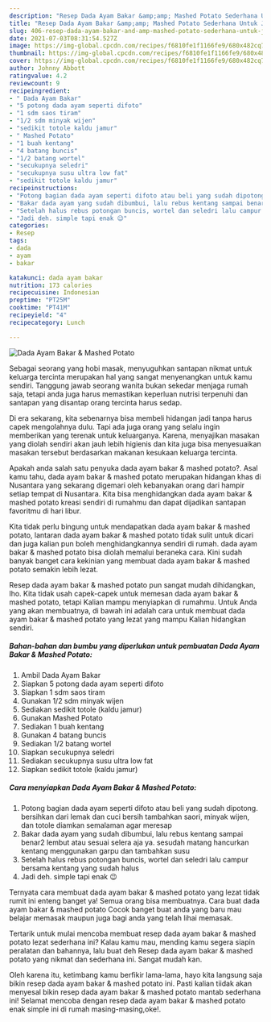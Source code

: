 ```yaml
---
description: "Resep Dada Ayam Bakar &amp;amp; Mashed Potato Sederhana Untuk Jualan"
title: "Resep Dada Ayam Bakar &amp;amp; Mashed Potato Sederhana Untuk Jualan"
slug: 406-resep-dada-ayam-bakar-and-amp-mashed-potato-sederhana-untuk-jualan
date: 2021-07-03T08:31:54.527Z
image: https://img-global.cpcdn.com/recipes/f6810fe1f1166fe9/680x482cq70/dada-ayam-bakar-mashed-potato-foto-resep-utama.jpg
thumbnail: https://img-global.cpcdn.com/recipes/f6810fe1f1166fe9/680x482cq70/dada-ayam-bakar-mashed-potato-foto-resep-utama.jpg
cover: https://img-global.cpcdn.com/recipes/f6810fe1f1166fe9/680x482cq70/dada-ayam-bakar-mashed-potato-foto-resep-utama.jpg
author: Johnny Abbott
ratingvalue: 4.2
reviewcount: 9
recipeingredient:
- " Dada Ayam Bakar"
- "5 potong dada ayam seperti difoto"
- "1 sdm saos tiram"
- "1/2 sdm minyak wijen"
- "sedikit totole kaldu jamur"
- " Mashed Potato"
- "1 buah kentang"
- "4 batang buncis"
- "1/2 batang wortel"
- "secukupnya seledri"
- "secukupnya susu ultra low fat"
- "sedikit totole kaldu jamur"
recipeinstructions:
- "Potong bagian dada ayam seperti difoto atau beli yang sudah dipotong. bersihkan dari lemak dan cuci bersih tambahkan saori, minyak wijen, dan totole diamkan semalaman agar meresap"
- "Bakar dada ayam yang sudah dibumbui, lalu rebus kentang sampai benar2 lembut atau sesuai selera aja ya. sesudah matang hancurkan kentang menggunakan garpu dan tambahkan susu"
- "Setelah halus rebus potongan buncis, wortel dan seledri lalu campur bersama kentang yang sudah halus"
- "Jadi deh. simple tapi enak 😉"
categories:
- Resep
tags:
- dada
- ayam
- bakar

katakunci: dada ayam bakar 
nutrition: 173 calories
recipecuisine: Indonesian
preptime: "PT25M"
cooktime: "PT41M"
recipeyield: "4"
recipecategory: Lunch

---
```



![Dada Ayam Bakar &amp; Mashed Potato](https://img-global.cpcdn.com/recipes/f6810fe1f1166fe9/680x482cq70/dada-ayam-bakar-mashed-potato-foto-resep-utama.jpg)

Sebagai seorang yang hobi masak, menyuguhkan santapan nikmat untuk keluarga tercinta merupakan hal yang sangat menyenangkan untuk kamu sendiri. Tanggung jawab seorang  wanita bukan sekedar menjaga rumah saja, tetapi anda juga harus memastikan keperluan nutrisi terpenuhi dan santapan yang disantap orang tercinta harus sedap.

Di era  sekarang, kita sebenarnya bisa membeli hidangan jadi tanpa harus capek mengolahnya dulu. Tapi ada juga orang yang selalu ingin memberikan yang terenak untuk keluarganya. Karena, menyajikan masakan yang diolah sendiri akan jauh lebih higienis dan kita juga bisa menyesuaikan masakan tersebut berdasarkan makanan kesukaan keluarga tercinta. 



Apakah anda salah satu penyuka dada ayam bakar &amp; mashed potato?. Asal kamu tahu, dada ayam bakar &amp; mashed potato merupakan hidangan khas di Nusantara yang sekarang digemari oleh kebanyakan orang dari hampir setiap tempat di Nusantara. Kita bisa menghidangkan dada ayam bakar &amp; mashed potato kreasi sendiri di rumahmu dan dapat dijadikan santapan favoritmu di hari libur.

Kita tidak perlu bingung untuk mendapatkan dada ayam bakar &amp; mashed potato, lantaran dada ayam bakar &amp; mashed potato tidak sulit untuk dicari dan juga kalian pun boleh menghidangkannya sendiri di rumah. dada ayam bakar &amp; mashed potato bisa diolah memalui beraneka cara. Kini sudah banyak banget cara kekinian yang membuat dada ayam bakar &amp; mashed potato semakin lebih lezat.

Resep dada ayam bakar &amp; mashed potato pun sangat mudah dihidangkan, lho. Kita tidak usah capek-capek untuk memesan dada ayam bakar &amp; mashed potato, tetapi Kalian mampu menyiapkan di rumahmu. Untuk Anda yang akan membuatnya, di bawah ini adalah cara untuk membuat dada ayam bakar &amp; mashed potato yang lezat yang mampu Kalian hidangkan sendiri.

<!--inarticleads1-->

##### Bahan-bahan dan bumbu yang diperlukan untuk pembuatan Dada Ayam Bakar &amp; Mashed Potato:

1. Ambil  Dada Ayam Bakar
1. Siapkan 5 potong dada ayam seperti difoto
1. Siapkan 1 sdm saos tiram
1. Gunakan 1/2 sdm minyak wijen
1. Sediakan sedikit totole (kaldu jamur)
1. Gunakan  Mashed Potato
1. Sediakan 1 buah kentang
1. Gunakan 4 batang buncis
1. Sediakan 1/2 batang wortel
1. Siapkan secukupnya seledri
1. Sediakan secukupnya susu ultra low fat
1. Siapkan sedikit totole (kaldu jamur)




<!--inarticleads2-->

##### Cara menyiapkan Dada Ayam Bakar &amp; Mashed Potato:

1. Potong bagian dada ayam seperti difoto atau beli yang sudah dipotong. bersihkan dari lemak dan cuci bersih tambahkan saori, minyak wijen, dan totole diamkan semalaman agar meresap
1. Bakar dada ayam yang sudah dibumbui, lalu rebus kentang sampai benar2 lembut atau sesuai selera aja ya. sesudah matang hancurkan kentang menggunakan garpu dan tambahkan susu
1. Setelah halus rebus potongan buncis, wortel dan seledri lalu campur bersama kentang yang sudah halus
1. Jadi deh. simple tapi enak 😉




Ternyata cara membuat dada ayam bakar &amp; mashed potato yang lezat tidak rumit ini enteng banget ya! Semua orang bisa membuatnya. Cara buat dada ayam bakar &amp; mashed potato Cocok banget buat anda yang baru mau belajar memasak maupun juga bagi anda yang telah lihai memasak.

Tertarik untuk mulai mencoba membuat resep dada ayam bakar &amp; mashed potato lezat sederhana ini? Kalau kamu mau, mending kamu segera siapin peralatan dan bahannya, lalu buat deh Resep dada ayam bakar &amp; mashed potato yang nikmat dan sederhana ini. Sangat mudah kan. 

Oleh karena itu, ketimbang kamu berfikir lama-lama, hayo kita langsung saja bikin resep dada ayam bakar &amp; mashed potato ini. Pasti kalian tiidak akan menyesal bikin resep dada ayam bakar &amp; mashed potato mantab sederhana ini! Selamat mencoba dengan resep dada ayam bakar &amp; mashed potato enak simple ini di rumah masing-masing,oke!.

